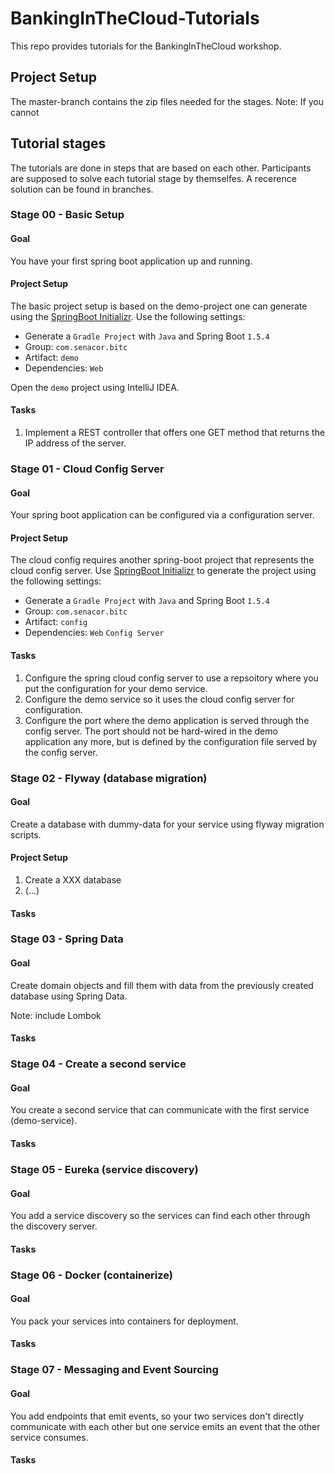 # BankingInTheCloud-Tutorials
This repo provides tutorials for the BankingInTheCloud workshop. 

## Project Setup

The master-branch contains the zip files needed for the stages. 
Note: If you cannot 

## Tutorial stages

The tutorials are done in steps that are based on each other. 
Participants are supposed to solve each tutorial stage by themselfes. A recerence solution can be found in branches.

### Stage 00 - Basic Setup

#### Goal
You have your first spring boot application up and running.

#### Project Setup
The basic project setup is based on the demo-project one can generate using the [SpringBoot Initializr](https://start.spring.io/). Use the following settings:

* Generate a ```Gradle Project``` with ```Java``` and Spring Boot ```1.5.4```
* Group: ```com.senacor.bitc```
* Artifact: ```demo```
* Dependencies: ```Web```

Open the ```demo``` project using IntelliJ IDEA.

#### Tasks

1. Implement a REST controller that offers one GET method that returns the IP address of the server. 

### Stage 01 - Cloud Config Server

#### Goal
Your spring boot application can be configured via a configuration server. 

#### Project Setup 

The cloud config requires another spring-boot project that represents the cloud config server. Use [SpringBoot Initializr](https://start.spring.io/) to generate the project using the following settings:

* Generate a ```Gradle Project``` with ```Java``` and Spring Boot ```1.5.4```
* Group: ```com.senacor.bitc```
* Artifact: ```config```
* Dependencies: ```Web``` ```Config Server```

#### Tasks

1. Configure the spring cloud config server to use a repsoitory where you put the configuration for your demo service.
2. Configure the demo service so it uses the cloud config server for configuration.
3. Configure the port where the demo application is served through the config server. The port should not be hard-wired in the demo application any more, but is defined by the configuration file served by the config server.


### Stage 02 - Flyway (database migration)

#### Goal
Create a database with dummy-data for your service using flyway migration scripts.

#### Project Setup

1. Create a XXX database 
2. (...)

#### Tasks



### Stage 03 - Spring Data

#### Goal
Create domain objects and fill them with data from the previously created database using Spring Data.

Note: include Lombok

#### Tasks


### Stage 04 - Create a second service

#### Goal
You create a second service that can communicate with the first service (demo-service).


#### Tasks



### Stage 05 - Eureka (service discovery)

#### Goal
You add a service discovery so the services can find each other through the discovery server.

#### Tasks



### Stage 06 - Docker (containerize)

#### Goal
You pack your services into containers for deployment.

#### Tasks


### Stage 07 - Messaging and Event Sourcing

#### Goal
You add endpoints that emit events, so your two services don't directly communicate with each other but one service emits an event that the other service consumes.

#### Tasks

